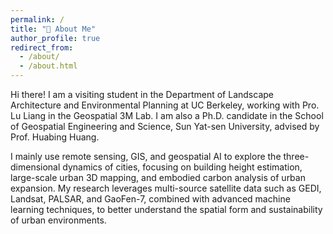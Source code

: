 ```yaml
---
permalink: /
title: "👋 About Me"
author_profile: true
redirect_from: 
  - /about/
  - /about.html
---
```


Hi there! I am a visiting student in the Department of Landscape Architecture and Environmental Planning at UC Berkeley, working with Pro. Lu Liang in the Geospatial 3M Lab. I am also a Ph.D. candidate in the School of Geospatial Engineering and Science, Sun Yat-sen University, advised by Prof. Huabing Huang. 

I mainly use remote sensing, GIS, and geospatial AI to explore the three-dimensional dynamics of cities, focusing on building height estimation, large-scale urban 3D mapping, and embodied carbon analysis of urban expansion. My research leverages multi-source satellite data such as GEDI, Landsat, PALSAR, and GaoFen-7, combined with advanced machine learning techniques, to better understand the spatial form and sustainability of urban environments.

